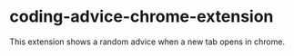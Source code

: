 # coding-advice-chrome-extension
This extension shows a random advice when a new tab opens in chrome.
